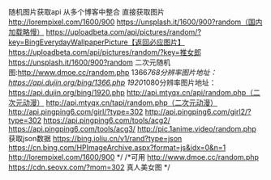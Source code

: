 随机图片获取api
从多个博客中整合
直接获取图片
http://lorempixel.com/1600/900
https://unsplash.it/1600/900?random（国内加载略慢）
https://uploadbeta.com/api/pictures/random/?key=BingEverydayWallpaperPicture【返回必应图片】
https://uploadbeta.com/api/pictures/random/?key=推女郎
https://unsplash.it/1600/900?random
二次元随机图:http://www.dmoe.cc/random.php
1366*768分辨率图片地址：https://api.dujin.org/bing/1366.php
1920*1080分辨率图片地址：https://api.dujin.org/bing/1920.php
http://api.mtyqx.cn/api/random.php（二次元动漫）
http://api.mtyqx.cn/tapi/random.php（二次元动漫）
http://api.pingping6.com/girl/?type=302
http://api.pingping6.com/girl2/?type=302
https://api.pingping6.com/tools/acg2/
https://api.pingping6.com/tools/acg3/
http://pic.1anime.video/random.php
获取json数据
https://bing.ioliu.cn/v1/rand?type=json
https://cn.bing.com/HPImageArchive.aspx?format=js&idx=0&n=1
http://lorempixel.com/1600/900
*/
/*可用
http://www.dmoe.cc/random.php
https://cdn.seovx.com/?mom=302	真人美女图
*/